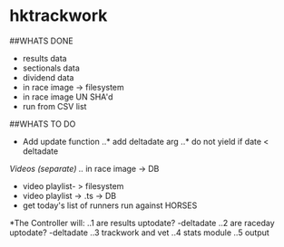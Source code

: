 # hktrackwork

##WHATS DONE
* results data
* sectionals data
* dividend data
* in race image -> filesystem
* in race image UN SHA'd
* run from CSV list

##WHATS TO DO

* Add update function
..* add deltadate arg
..* do not yield if date < deltadate

*Videos (separate)
..* in race image -> DB 
* video playlist- > filesystem
* video playlist -> .ts -> DB
* get today's list of runners run against HORSES

*The Controller will:
..1 are results uptodate? -deltadate
..2 are raceday uptodate? -deltadate
..3 trackwork and vet
..4 stats module
..5 output 
